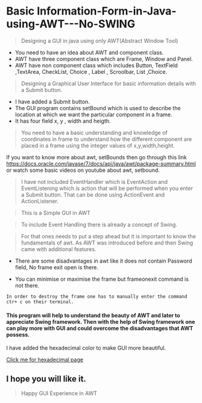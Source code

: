 # Basic Information-Form-in-Java-using-AWT---No-SWING
> Designing a GUI in java using only AWT(Abstract Window Tool)
 * You need to have an idea about AWT and component class.
 * AWT have three component class which are Frame, Window and Panel.
 * AWT have non component class which includes Button, TextField ,TextArea, CheckList, Choice , Label , Scroolbar, List ,Choice.
> Designing a Graphical User Interface for basic information details with a Submit button.
 * I have added a Submit button.
 * The GUI program contains setBound which is used to describe the location at which we want the particular component in a frame.
 * It has four field x, y , width and heigth.
> You need to have a basic understanding and knowledge of coordinates in frame to understand how the different component are placed in a 
frame using the integer values of x,y,width,height.

If you want to know more about awt, setBounds then go through this link https://docs.oracle.com/javase/7/docs/api/java/awt/package-summary.html or watch some basic videos on youtube about awt, setbound.

> I have not included EventHandler which is EventAction and EventListening which is action that will be performed when you enter a Submit button. 
> That can be done using ActionEvent and ActionListener.

> This is a Simple GUI in AWT

> To include Event Handling there is already a concept of Swing.

> For that ones needs to put a step ahead but it is important to know  the fundamentals of awt. As AWT was introduced before and then Swing came with additional features.

 * There are some disadvantages in awt like it does not contain Password field, No frame exit open is there.
 
 * You can minimise or maximise the frame but frameonexit command is not there.
```
In order to destroy the frame one has to manually enter the command ctr+ c on their terminal.
```
#### This program will help to understand the beauty of AWT and later to appreciate Swing framework. Then with the help of Swing framework one can play more with GUI and could overcome the disadvantages that AWT possess.

I have added the hexadecimal color to make GUI more beautiful.


[Click me for hexadecimal page](https://www.color-hex.com/)

## I hope you will like it.

> Happy GUI Experience in AWT
